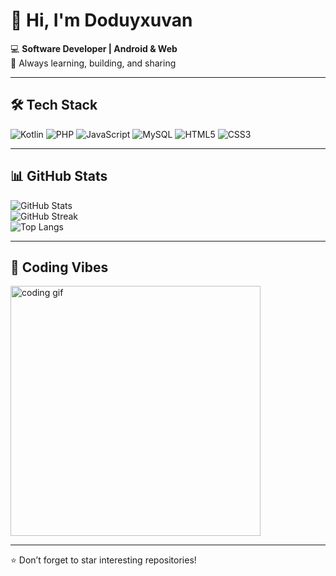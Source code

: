 # 👋 Hi, I'm Doduyxuvan  

💻 **Software Developer | Android & Web**  
🚀 Always learning, building, and sharing  

---

## 🛠️ Tech Stack  
![Kotlin](https://img.shields.io/badge/Kotlin-0095D5?logo=kotlin&logoColor=white&style=for-the-badge)
![PHP](https://img.shields.io/badge/PHP-777BB4?logo=php&logoColor=white&style=for-the-badge)
![JavaScript](https://img.shields.io/badge/JavaScript-323330?logo=javascript&logoColor=F7DF1E&style=for-the-badge)
![MySQL](https://img.shields.io/badge/MySQL-4479A1?logo=mysql&logoColor=white&style=for-the-badge)
![HTML5](https://img.shields.io/badge/HTML5-E34F26?logo=html5&logoColor=white&style=for-the-badge)
![CSS3](https://img.shields.io/badge/CSS3-1572B6?logo=css3&logoColor=white&style=for-the-badge)

---

## 📊 GitHub Stats  
![GitHub Stats](https://github-readme-stats.vercel.app/api?username=Doduyxuvan&show_icons=true&theme=radical)  
![GitHub Streak](https://github-readme-streak-stats.herokuapp.com?user=Doduyxuvan&theme=radical&hide_border=false)  
![Top Langs](https://github-readme-stats.vercel.app/api/top-langs/?username=Doduyxuvan&layout=compact&theme=radical)

---

## 🎨 Coding Vibes  
<img src="https://i.imgur.com/6X8XnQx.gif" alt="coding gif" width="400"/>  

---

⭐ Don’t forget to star interesting repositories!  
